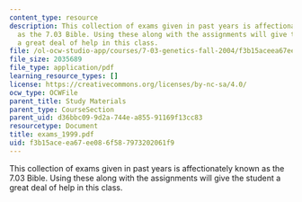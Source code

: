 ```yaml
---
content_type: resource
description: This collection of exams given in past years is affectionately known
  as the 7.03 Bible. Using these along with the assignments will give the student
  a great deal of help in this class.
file: /ol-ocw-studio-app/courses/7-03-genetics-fall-2004/f3b15aceea67ee086f587973202061f9_exams_1999.pdf
file_size: 2035689
file_type: application/pdf
learning_resource_types: []
license: https://creativecommons.org/licenses/by-nc-sa/4.0/
ocw_type: OCWFile
parent_title: Study Materials
parent_type: CourseSection
parent_uid: d36bbc09-9d2a-744e-a855-91169f13cc83
resourcetype: Document
title: exams_1999.pdf
uid: f3b15ace-ea67-ee08-6f58-7973202061f9
---
```

This collection of exams given in past years is affectionately known as the 7.03 Bible. Using these along with the assignments will give the student a great deal of help in this class.